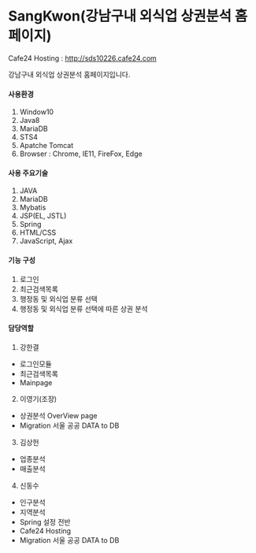 # SangKwon(강남구내 외식업 상권분석 홈페이지)
 
Cafe24 Hosting : http://sds10226.cafe24.com

강남구내 외식업 상권분석 홈페이지입니다.

#### 사용환경
1. Window10
2. Java8
3. MariaDB
4. STS4
5. Apatche Tomcat
6. Browser : Chrome, IE11, FireFox, Edge

#### 사용 주요기술
1. JAVA
2. MariaDB
3. Mybatis
4. JSP(EL, JSTL)
5. Spring
6. HTML/CSS
7. JavaScript, Ajax

#### 기능 구성
1. 로그인 
2. 최근검색목록
3. 행정동 및 외식업 분류 선택
4. 행정동 및 외식업 분류 선택에 따른 상권 분석

#### 담당역할
1. 강한결 
  - 로그인모듈
  - 최근검색목록
  - Mainpage
2. 이영기(조장)
  - 상권분석 OverView page
  - Migration 서울 공공 DATA to DB
3. 김상헌
  - 업종분석
  - 매출분석
4. 신동수
  - 인구분석
  - 지역분석
  - Spring 설정 전반
  - Cafe24 Hosting
  - Migration 서울 공공 DATA to DB
 
